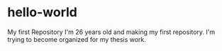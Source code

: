 # hello-world
My first Repository
I'm 26 years old and making my first repository. I'm trying to become organized for my thesis work.
